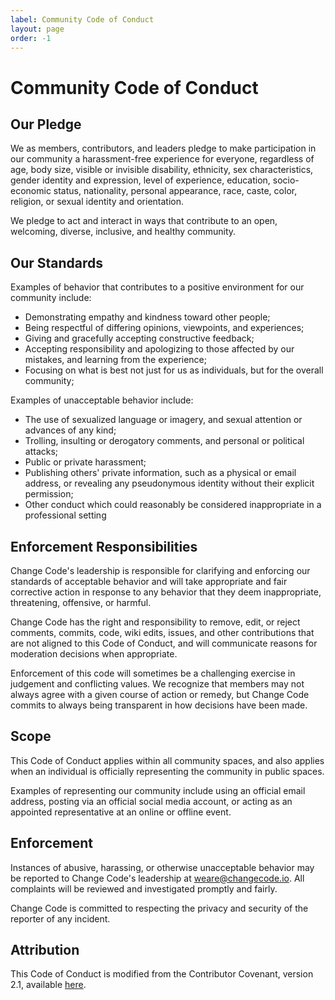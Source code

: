```yaml
---
label: Community Code of Conduct
layout: page
order: -1
---
```


# Community Code of Conduct

## Our Pledge

We as members, contributors, and leaders pledge to make participation in our community a harassment-free experience for everyone, regardless of age, body size, visible or invisible disability, ethnicity, sex characteristics, gender identity and expression, level of experience, education, socio-economic status, nationality, personal appearance, race, caste, color, religion, or sexual identity and orientation.

We pledge to act and interact in ways that contribute to an open, welcoming, diverse, inclusive, and healthy community.

## Our Standards

Examples of behavior that contributes to a positive environment for our community include:

* Demonstrating empathy and kindness toward other people;
* Being respectful of differing opinions, viewpoints, and experiences;
* Giving and gracefully accepting constructive feedback;
* Accepting responsibility and apologizing to those affected by our mistakes, and learning from the experience;
* Focusing on what is best not just for us as individuals, but for the overall community;

Examples of unacceptable behavior include:

* The use of sexualized language or imagery, and sexual attention or advances of any kind;
* Trolling, insulting or derogatory comments, and personal or political attacks;
* Public or private harassment;
* Publishing others' private information, such as a physical or email address, or revealing any pseudonymous identity without their explicit permission;
* Other conduct which could reasonably be considered inappropriate in a professional setting

## Enforcement Responsibilities

Change Code's leadership is responsible for clarifying and enforcing our standards of acceptable behavior and will take appropriate and fair corrective action in response to any behavior that they deem inappropriate, threatening, offensive, or harmful.

Change Code has the right and responsibility to remove, edit, or reject comments, commits, code, wiki edits, issues, and other contributions that are not aligned to this Code of Conduct, and will communicate reasons for moderation decisions when appropriate.

Enforcement of this code will sometimes be a challenging exercise in judgement and conflicting values. We recognize that members may not always agree with a given course of action or remedy, but Change Code commits to always being transparent in how decisions have been made.

## Scope

This Code of Conduct applies within all community spaces, and also applies when an individual is officially representing the community in public spaces.

Examples of representing our community include using an official email address, posting via an official social media account, or acting as an appointed representative at an online or offline event.

## Enforcement

Instances of abusive, harassing, or otherwise unacceptable behavior may be reported to Change Code's leadership at [weare@changecode.io](mailto:weare@changecode.io). All complaints will be reviewed and investigated promptly and fairly.

Change Code is committed to respecting the privacy and security of the reporter of any incident.

## Attribution

This Code of Conduct is modified from the Contributor Covenant, version 2.1, available [here](https://www.contributor-covenant.org/version/2/1/code_of_conduct.html).